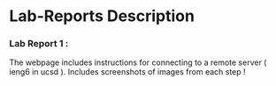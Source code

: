 # Lab-Reports Description

### Lab Report 1 :
The webpage includes instructions for connecting to a remote server ( ieng6 in ucsd ).
Includes screenshots of images from each step !
